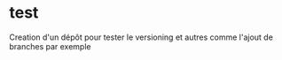 # test

Creation d'un dépôt pour tester le versioning et autres comme l'ajout de branches par exemple
